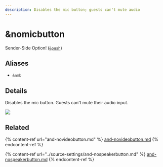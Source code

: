 ```yaml
---
description: Disables the mic button; guests can't mute audio
---
```


# \&nomicbutton

Sender-Side Option! ([`&push`](../source-settings/push.md))

## Aliases

* `&nmb`

## Details

Disables the mic button. Guests can't mute their audio input.

![](<../.gitbook/assets/image (73).png>)

## Related

{% content-ref url="and-novideobutton.md" %}
[and-novideobutton.md](and-novideobutton.md)
{% endcontent-ref %}

{% content-ref url="../source-settings/and-nospeakerbutton.md" %}
[and-nospeakerbutton.md](../source-settings/and-nospeakerbutton.md)
{% endcontent-ref %}
